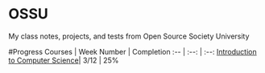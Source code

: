 # OSSU
My class notes, projects, and tests from Open Source Society University

#Progress
Courses | Week Number | Completion
:-- | :--: | :--:
[Introduction to Computer Science](https://www.edx.org/course/introduction-computer-science-harvardx-cs50x#!)| 3/12 | 25%
